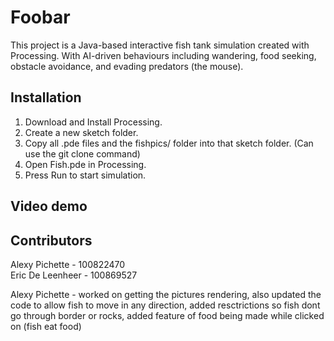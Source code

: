 # Foobar
This project is a Java-based interactive fish tank simulation created with Processing. With AI-driven behaviours including wandering, food seeking, obstacle avoidance, and evading predators (the mouse).

## Installation
1. Download and Install Processing.
2. Create a new sketch folder.
3. Copy all .pde files and the fishpics/ folder into that sketch folder. (Can use the git clone command)
4. Open Fish.pde in Processing.
5. Press Run to start simulation.


## Video demo
   

 ## Contributors 

   Alexy Pichette         - 100822470             
   Eric De Leenheer       - 100869527




   Alexy Pichette - worked on getting the pictures rendering, also updated the code to allow fish to move in any direction,
                    added resctrictions so fish dont go through border or rocks, added feature of food being made while clicked on (fish eat food)
   

